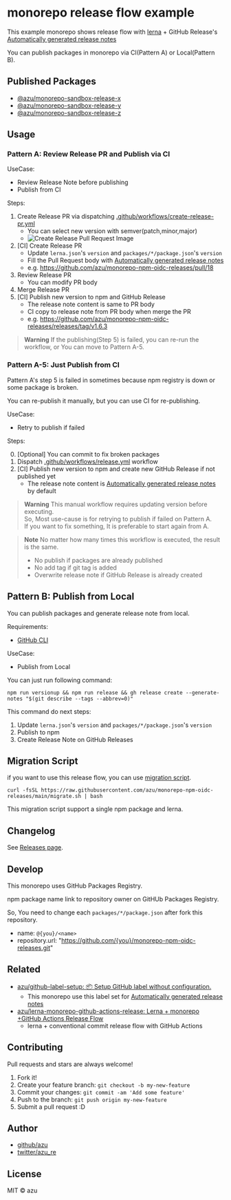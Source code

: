 # monorepo release flow example

This example monorepo shows release flow with [lerna](https://github.com/lerna/lerna) + GitHub Release's [Automatically generated release notes](https://docs.github.com/en/repositories/releasing-projects-on-github/automatically-generated-release-notes)

You can publish packages in monorepo via CI(Pattern A) or Local(Pattern B).

## Published Packages

- [@azu/monorepo-sandbox-release-x](https://www.npmjs.com/package/@azu/monorepo-sandbox-release-x)
- [@azu/monorepo-sandbox-release-y](https://www.npmjs.com/package/@azu/monorepo-sandbox-release-y)
- [@azu/monorepo-sandbox-release-z](https://www.npmjs.com/package/@azu/monorepo-sandbox-release-z)

## Usage

### Pattern A: Review Release PR and Publish via CI

UseCase:

- Review Release Note before publishing
- Publish from CI

Steps:

1. Create Release PR via dispatching [.github/workflows/create-release-pr.yml](https://github.com/azu/monorepo-npm-oidc-releases/actions/workflows/create-release-pr.yml)
   - You can select new version with semver(patch,minor,major)
   - ![Create Release Pull Request Image](./create-release-pr.png)
2. [CI] Create Release PR
   - Update `lerna.json`'s `version` and `packages/*/package.json`'s `version`
   - Fill the Pull Request body with [Automatically generated release notes](https://docs.github.com/en/repositories/releasing-projects-on-github/automatically-generated-release-notes)
   - e.g. https://github.com/azu/monorepo-npm-oidc-releases/pull/18
3. Review Release PR
    - You can modify PR body
4. Merge Release PR
5. [CI] Publish new version to npm and GitHub Release
    - The release note content is same to PR body
    - CI copy to release note from PR body when merge the PR
    - e.g. https://github.com/azu/monorepo-npm-oidc-releases/releases/tag/v1.6.3

> **Warning**
> If the publishing(Step 5) is failed, you can re-run the workflow, or You can move to Pattern A-5.

### Pattern A-5: Just Publish from CI 

Pattern A's step 5 is failed in sometimes because npm registry is down or some package is broken.

You can re-publish it manually, but you can use CI for re-publishing.

UseCase:

- Retry to publish if failed

Steps:

0. [Optional] You can commit to fix broken packages
1. Dispatch [.github/workflows/release.yml](https://github.com/azu/monorepo-npm-oidc-releases/actions/workflows/release.yml) workflow
2. [CI] Publish new version to npm and create new GitHub Release if not published yet
   - The release note content is [Automatically generated release notes](https://docs.github.com/en/repositories/releasing-projects-on-github/automatically-generated-release-notes) by default

> **Warning**
> This manual workflow requires updating version before executing.  
> So, Most use-cause is for retrying to publish if failed on Pattern A.  
> If you want to fix something, It is preferable to start again from A.

> **Note**
> No matter how many times this workflow is executed, the result is the same.
> - No publish if packages are already published
> - No add tag if git tag is added
> - Overwrite release note if GitHub Release is already created

## Pattern B: Publish from Local

You can publish packages and generate release note from local.

Requirements:

- [GitHub CLI](https://cli.github.com/)

UseCase:

- Publish from Local

You can just run following command:

    npm run versionup && npm run release && gh release create --generate-notes "$(git describe --tags --abbrev=0)"

This command do next steps:

1. Update `lerna.json`'s `version` and `packages/*/package.json`'s `version`
2. Publish to npm
3. Create Release Note on GitHub Releases

## Migration Script

if you want to use this release flow, you can use [migration script](./migrate.sh).

    curl -fsSL https://raw.githubusercontent.com/azu/monorepo-npm-oidc-releases/main/migrate.sh | bash

This migration script support a single npm package and lerna.

## Changelog

See [Releases page](https://github.com/azu/monorepo-sandbox/releases).

## Develop

This monorepo uses GitHub Packages Registry.

npm package name link to repository owner on GitHUb Packages Registry.

So, You need to change each `packages/*/package.json` after fork this repository.

- name: `@{you}/<name>`
- repository.url: "https://github.com/{you}/monorepo-npm-oidc-releases.git"

## Related

- [azu/github-label-setup: 📦 Setup GitHub label without configuration.](https://github.com/azu/github-label-setup)
  - This monorepo use this label set for [Automatically generated release notes](https://docs.github.com/en/repositories/releasing-projects-on-github/automatically-generated-release-notes)
- [azu/lerna-monorepo-github-actions-release: Lerna + monorepo +GitHub Actions Release Flow](https://github.com/azu/lerna-monorepo-github-actions-release)
  - lerna + conventional commit release flow with GitHub Actions

## Contributing

Pull requests and stars are always welcome!

1. Fork it!
2. Create your feature branch: `git checkout -b my-new-feature`
3. Commit your changes: `git commit -am 'Add some feature'`
4. Push to the branch: `git push origin my-new-feature`
5. Submit a pull request :D

## Author

- [github/azu](https://github.com/azu)
- [twitter/azu_re](https://twitter.com/azu_re)

## License

MIT © azu
